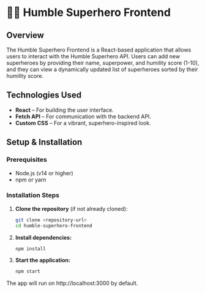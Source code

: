 # 🦸‍♂️ Humble Superhero Frontend

## Overview
The Humble Superhero Frontend is a React-based application that allows users to interact with the Humble Superhero API. Users can add new superheroes by providing their name, superpower, and humility score (1-10), and they can view a dynamically updated list of superheroes sorted by their humility score.

## Technologies Used
- **React** – For building the user interface.
- **Fetch API** – For communication with the backend API.
- **Custom CSS** – For a vibrant, superhero-inspired look.

## Setup & Installation

### Prerequisites
- Node.js (v14 or higher)
- npm or yarn

### Installation Steps
1. **Clone the repository** (if not already cloned):
   ```bash
   git clone <repository-url>
   cd humble-superhero-frontend

2. **Install dependencies:**
   ```bash
   npm install
   ```

3. **Start the application:**
   ```bash
   npm start
   ```

The app will run on http://localhost:3000 by default.

